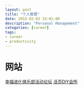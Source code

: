 ```yaml
---
layout: post
title: "个人管理"
date: 2015-02-02 15:01:00
description: "Personal Management"
categories: [career]
tags:
- career
- productivity
---
```

网站
====
[幸福进化俱乐部活动论坛](http://bbs.upwith.me/forum.php)
[活页DIY会所](http://www.looseleaf.cn/)
